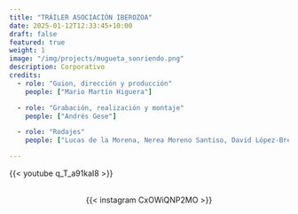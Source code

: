 ```yaml
---
title: "TRÁILER ASOCIACIÓN IBEROZOA"
date: 2025-01-12T12:33:45+10:00
draft: false
featured: true
weight: 1
image: "/img/projects/mugueta_sonriendo.png"
description: Corporativo
credits:
  - role: "Guion, dirección y producción"
    people: ["Mario Martín Higuera"]

  - role: "Grabación, realización y montaje"
    people: ["Andrés Gese"]

  - role: "Rodajes"
    people: ["Lucas de la Morena, Nerea Moreno Santiso, David López-Brea"]

---
```

{{< youtube q_T_a91kaI8 >}}

<br>
<div style="display: flex; justify-content: center;">
{{< instagram CxOWiQNP2MO >}}
</div>
<br>
